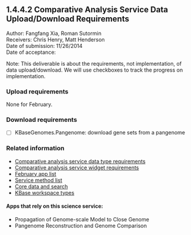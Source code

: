 1.4.4.2 Comparative Analysis Service Data Upload/Download Requirements
------------------------------------------------------------------------------

Author: Fangfang Xia, Roman Sutormin  
Receivers: Chris Henry, Matt Henderson  
Date of submission: 11/26/2014  
Date of acceptance:   

Note: This deliverable is about the requirements, not implementation,
of data upload/download. We will use checkboxes to track the progress
on implementation.

### Upload requirements

None for February.

### Download requirements

- [ ] KBaseGenomes.Pangenome: download gene sets from a pangenome

### Related information

- [Comparative analysis service data type requirements](https://github.com/levinas/WBS-Science-Service-Deliverables/blob/master/1.4.4.1-Comparative-Analysis-Service-Data-Type-Requirements.md)
- [Comparative analysis service widget requirements](https://github.com/levinas/WBS-Science-Service-Deliverables/blob/master/1.4.4.3-Comparative-Analysis-Service-Widget-Requirements.md)
- [February app list](https://docs.google.com/spreadsheets/d/1jIyMrAnG1GJP6i0qgFmah9cM51BpcpvC-SAmPaJArM4/edit#gid=0)
- [Service method list](https://docs.google.com/spreadsheets/d/1XeYR-ZFsldHVB7I8yPkP-aGPlzXqY7cU1gTArRXZs78/edit?usp=sharing)
- [Core data and search](https://docs.google.com/spreadsheets/d/1auAfLVc1ogs6SBOIAqCp6GG8gUr19b-gW2VqSBAA7jo/edit#gid=940808100)
- [KBase workspace types](http://narrative.kbase.us/functional-site/#/spec/storage/0)

#### Apps that rely on this science service:

- Propagation of Genome-scale Model to Close Genome
- Pangenome Reconstruction and Genome Comparison

